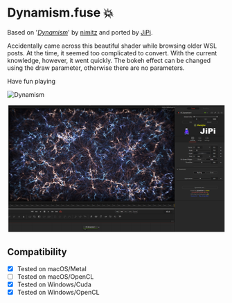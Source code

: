 Dynamism.fuse :boom:
===========

Based on '_[Dynamism](https://www.shadertoy.com/view/MtKSWW)_' by [nimitz](https://www.shadertoy.com/user/nimitz) and ported by [JiPi](../../Site/Profiles/JiPi.md).

Accidentally came across this beautiful shader while browsing older WSL posts. At the time, it seemed too complicated to convert. With the current knowledge, however, it went quickly. The bokeh effect can be changed using the draw parameter, otherwise there are no parameters.


Have fun playing

![Dynamism](https://user-images.githubusercontent.com/78935215/126867926-b7bf3330-67ff-4604-8b83-6c8c54c20664.gif)




[![Dynamism](Dynamism.png)](LearningReationDiffusion.fuse)



## Compatibility
- [x] Tested on macOS/Metal
- [ ] Tested on macOS/OpenCL
- [x] Tested on Windows/Cuda
- [x] Tested on Windows/OpenCL
